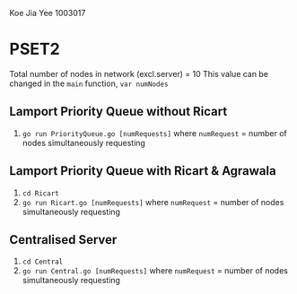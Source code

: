 Koe Jia Yee 1003017

# PSET2
Total number of nodes in network (excl.server) = 10
This value can be changed in the `main` function, `var numNodes`

## Lamport Priority Queue without Ricart
1. `go run PriorityQueue.go [numRequests]` where `numRequest` = number of nodes simultaneously requesting

## Lamport Priority Queue with Ricart & Agrawala
1. `cd Ricart`
2. `go run Ricart.go [numRequests]` where `numRequest` = number of nodes simultaneously requesting 

## Centralised Server
1. `cd Central`
2. `go run Central.go [numRequests]` where `numRequest` = number of nodes simultaneously requesting 